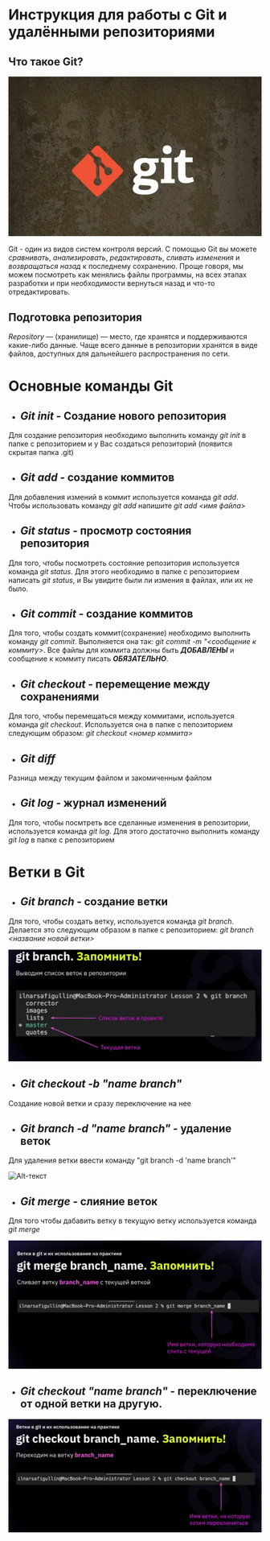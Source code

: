 # Инструкция для работы с Git и удалёнными репозиториями

## Что такое Git? 

![Alt-текст](git.jpg)

Git - один из видов систем контроля версий. С помощью Git вы можете *сравнивать*, *анализировать*, *редактировать*, *сливать изменения* и *возвращаться назад* к последнему сохранению. Проще говоря, мы можем посмотреть как менялись файлы программы, на всех этапах разработки и при необходимости вернуться назад и что-то отредактировать. 
## Подготовка репозитория
*Repository* — (хранилище) — место, где хранятся и поддерживаются какие-либо данные. Чаще всего данные в репозитории хранятся в виде файлов, доступных для дальнейшего распространения по сети.

# Основные команды Git
* ## *Git init* - Создание нового репозитория
Для создание репозитория необходимо выполнить команду *git init*  в папке с репозиторием и у Вас создаться репозиторий (появится скрытая папка .git)

* ## *Git add* - создание коммитов
Для добавления измений в коммит используется команда *git add*. Чтобы использовать команду *git add* напишите *git add <имя файла>*

* ## *Git status* - просмотр состояния репозитория
Для того, чтобы посмотреть состояние репозитория используется команда *git status*. Для этого необходимо в папке с репозиторием написать *git status*, и Вы увидите были ли измения в файлах, или их не было.

* ## *Git commit* - cоздание коммитов
Для того, чтобы создать коммит(сохранение) необходимо выполнить команду *git commit*. Выполняется она так: *git commit -m "<сообщение к коммиту>*. Все файлы для коммита должны быть ***ДОБАВЛЕНЫ*** и сообщение к коммиту писать ***ОБЯЗАТЕЛЬНО***.

* ## *Git checkout* - перемещение между сохранениями
Для того, чтобы перемещаться между коммитами, используется команда *git checkout*. Используется она в папке с пепозиторием следующим образом: *git checkout <номер коммита>*

* ## *Git diff* 
 Разница между текущим файлом и закомиченным файлом

* ## *Git log* - журнал изменений
Для того, чтобы посмтреть все сделанные изменения в репозитории, используется команда *git log*. Для этого достаточно выполнить команду *git log* в папке с репозиторием

# Ветки в Git

* ## *Git branch* - cоздание ветки

Для того, чтобы создать ветку, используется команда *git branch*. Делается это следующим образом в папке с репозиторием: *git branch <название новой ветки>*

![Alt-текст](branch1.jpg)

* ## *Git checkout -b "name branch"*

Создание новой ветки и сразу переключение на нее

* ## *Git branch -d "name branch"* - удаление веток
Для удаления ветки ввести команду "git branch -d 'name branch'"

![Alt-текст](delete.jpg)

* ## *Git merge* -  cлияние веток

Для того чтобы дабавить ветку в текущую ветку используется команда *git merge <name branch>*

![Alt-текст](merge.jpeg)

* ## *Git checkout "name branch"* - переключение от одной ветки на другую.

![Alt-текст](checkout.jpg)